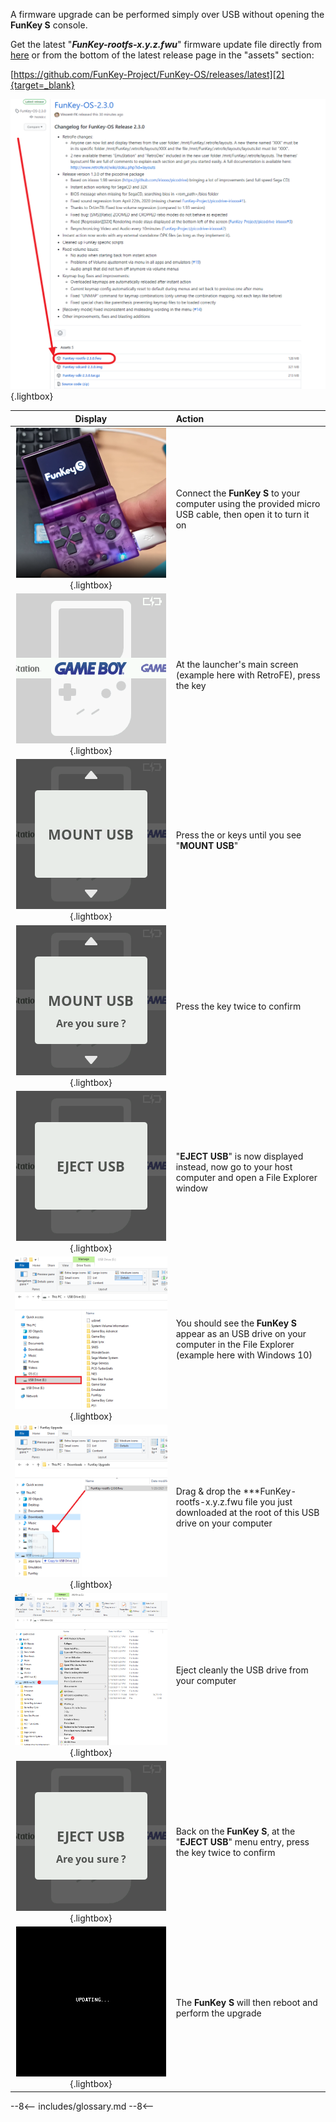 A firmware upgrade can be performed simply over USB without opening
the **FunKey S** console.

Get the latest "**_FunKey-rootfs-x.y.z.fwu_**" firmware update file
directly from [here][1] or from the bottom of the latest release page
in the "assets" section:

[https://github.com/FunKey-Project/FunKey-OS/releases/latest][2]{target=_blank}

![Github Release](/assets/images/Github_Release.png){.lightbox}

|                         **Display**                          | **Action**                                                   |
| :----------------------------------------------------------: | :----------------------------------------------------------- |
| ![Connection PC](/assets/images/Connection_PC.png){.lightbox} | Connect the **FunKey S** to your computer using the provided micro USB cable, then open it to turn it on |
|      ![RetroFE](/assets/images/RetroFE.png){.lightbox}       | At the launcher's main screen (example here with RetroFE), press the <i class="funkey-menu"></i> key |
|    ![Mount USB](/assets/images/Mount_USB.png){.lightbox}     | Press the <i class="funkey-up"></i> or <i class="funkey-down"></i> keys until you see "**MOUNT USB**" |
| ![Mount USB Are you sure](/assets/images/Mount_USB_are_you_sure.png){.lightbox} | Press the <i class="funkey-A"></i> key twice to confirm      |
|    ![Eject USB](/assets/images/Eject_USB.png){.lightbox}     | "**EJECT USB**" is now displayed instead, now go to your host computer and open a File Explorer window |
|    ![USB Drive](/assets/images/USB_Drive.png){.lightbox}     | You should see the **FunKey S** appear as an USB drive on your computer in the File Explorer (example here with Windows 10) |
| ![USB Drag and Drop](/assets/images/USB_Drag_Drop.png){.lightbox} | Drag & drop the ***FunKey-rootfs-x.y.z.fwu file you just downloaded at the root of this USB drive on your computer |
|  ![Eject Drive](/assets/images/Eject_Drive.png){.lightbox}   | Eject cleanly the USB drive from your computer               |
| ![Eject USB Are you sure](/assets/images/Eject_USB_are_you_sure.png){.lightbox} | Back on the **FunKey S**, at the "**EJECT USB**" menu entry, press the <i class="funkey-A"></i> key twice to confirm |
|     ![Updating](/assets/images/Updating.png){.lightbox}      | The **FunKey S** will then reboot and perform the upgrade    |

[1]: https://github.com/FunKey-Project/FunKey-OS/releases/download/2.0.1/FunKey-rootfs-2.0.1.fwu
[2]: https://github.com/FunKey-Project/FunKey-OS/releases/latest

--8<--
includes/glossary.md
--8<--
